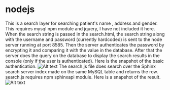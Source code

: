 nodejs
======

This is a search layer for searching patient's name , address and gender.
This requires mysql npm module and jquery, I have not included it here.
When the search string is passed in the search.html, the search string along with the username and password (currently hardcoded) is sent to the node server running at port 8585.
Then the server authenticates the password by encrypting it and comparing it with the value in the database.
After that the server does the query on the database to display the search results in the console (only if the user is authenticated).
Here is the snapshot of the basic authentication.
![Alt text](https://dl.dropboxusercontent.com/u/50649632/result.JPG "Sphinx with nodeJS module")
The search.js file does search over the Sphinx search server index made on the same MySQL table and returns the row.
search.js requires npm sphinxapi module.
Here is a snapshot of the result.
![Alt text](https://dl.dropboxusercontent.com/u/50649632/sphinx_node.JPG "Sphinx with nodeJS module")


